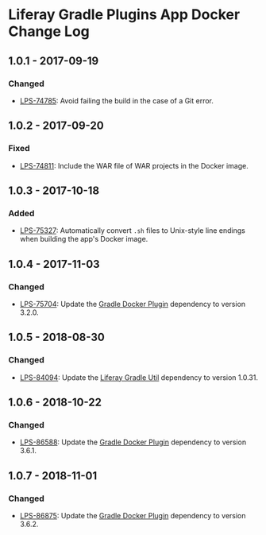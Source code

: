 # Liferay Gradle Plugins App Docker Change Log

## 1.0.1 - 2017-09-19

### Changed
- [LPS-74785]: Avoid failing the build in the case of a Git error.

## 1.0.2 - 2017-09-20

### Fixed
- [LPS-74811]: Include the WAR file of WAR projects in the Docker image.

## 1.0.3 - 2017-10-18

### Added
- [LPS-75327]: Automatically convert `.sh` files to Unix-style line endings when
building the app's Docker image.

## 1.0.4 - 2017-11-03

### Changed
- [LPS-75704]: Update the [Gradle Docker Plugin] dependency to version 3.2.0.

## 1.0.5 - 2018-08-30

### Changed
- [LPS-84094]: Update the [Liferay Gradle Util] dependency to version 1.0.31.

## 1.0.6 - 2018-10-22

### Changed
- [LPS-86588]: Update the [Gradle Docker Plugin] dependency to version 3.6.1.

## 1.0.7 - 2018-11-01

### Changed
- [LPS-86875]: Update the [Gradle Docker Plugin] dependency to version 3.6.2.

[Gradle Docker Plugin]: https://github.com/bmuschko/gradle-docker-plugin
[Liferay Gradle Util]: https://github.com/liferay/liferay-portal/tree/master/modules/sdk/gradle-util
[LPS-74785]: https://issues.liferay.com/browse/LPS-74785
[LPS-74811]: https://issues.liferay.com/browse/LPS-74811
[LPS-75327]: https://issues.liferay.com/browse/LPS-75327
[LPS-75704]: https://issues.liferay.com/browse/LPS-75704
[LPS-84094]: https://issues.liferay.com/browse/LPS-84094
[LPS-86588]: https://issues.liferay.com/browse/LPS-86588
[LPS-86875]: https://issues.liferay.com/browse/LPS-86875